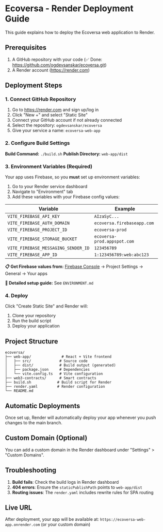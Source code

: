 # Ecoversa - Render Deployment Guide

This guide explains how to deploy the Ecoversa web application to Render.

## Prerequisites

1. A GitHub repository with your code (✅ Done: https://github.com/ogdevsanskar/ecoversa.git)
2. A Render account (https://render.com)

## Deployment Steps

### 1. Connect GitHub Repository

1. Go to https://render.com and sign up/log in
2. Click "New +" and select "Static Site"
3. Connect your GitHub account if not already connected
4. Select the repository: `ogdevsanskar/ecoversa`
5. Give your service a name: `ecoversa-web-app`

### 2. Configure Build Settings

**Build Command:** `./build.sh`
**Publish Directory:** `web-app/dist`

### 3. Environment Variables (Required)

Your app uses Firebase, so you **must** set up environment variables:

1. Go to your Render service dashboard
2. Navigate to "Environment" tab
3. Add these variables with your Firebase config values:

| Variable | Example |
|----------|---------|
| `VITE_FIREBASE_API_KEY` | `AIzaSyC...` |
| `VITE_FIREBASE_AUTH_DOMAIN` | `ecoversa.firebaseapp.com` |
| `VITE_FIREBASE_PROJECT_ID` | `ecoversa-prod` |
| `VITE_FIREBASE_STORAGE_BUCKET` | `ecoversa-prod.appspot.com` |
| `VITE_FIREBASE_MESSAGING_SENDER_ID` | `123456789` |
| `VITE_FIREBASE_APP_ID` | `1:123456789:web:abc123` |

**📋 Get Firebase values from:** [Firebase Console](https://console.firebase.google.com/) → Project Settings → General → Your apps

**📖 Detailed setup guide:** See `ENVIRONMENT.md`

### 4. Deploy

Click "Create Static Site" and Render will:
1. Clone your repository
2. Run the build script
3. Deploy your application

## Project Structure

```
ecoversa/
├── web-app/              # React + Vite frontend
│   ├── src/             # Source code
│   ├── dist/            # Build output (generated)
│   ├── package.json     # Dependencies
│   └── vite.config.ts   # Vite configuration
├── web3-contracts/      # Smart contracts
├── build.sh            # Build script for Render
├── render.yaml         # Render configuration
└── README.md
```

## Automatic Deployments

Once set up, Render will automatically deploy your app whenever you push changes to the main branch.

## Custom Domain (Optional)

You can add a custom domain in the Render dashboard under "Settings" > "Custom Domains".

## Troubleshooting

1. **Build fails**: Check the build logs in Render dashboard
2. **404 errors**: Ensure the `staticPublishPath` points to `web-app/dist`
3. **Routing issues**: The `render.yaml` includes rewrite rules for SPA routing

## Live URL

After deployment, your app will be available at:
`https://ecoversa-web-app.onrender.com` (or your custom domain)